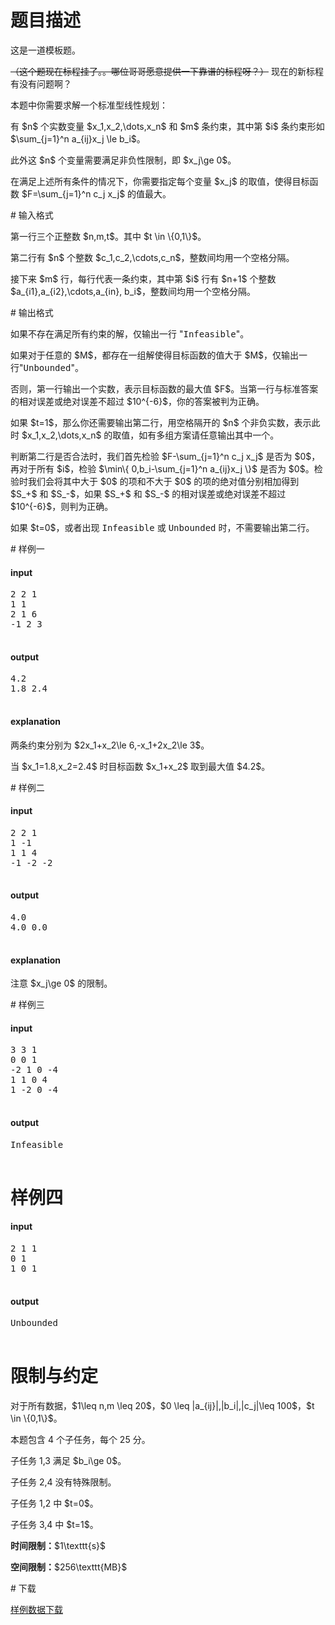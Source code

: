 # 题目描述

<p>这是一道模板题。</p>
<p><del>（这个题现在标程挂了。。哪位哥哥愿意提供一下靠谱的标程呀？）</del> 现在的新标程有没有问题啊？</p>
<p>本题中你需要求解一个标准型线性规划：</p>
<p>有 $n$ 个实数变量 $x_1,x_2,\dots,x_n$ 和 $m$ 条约束，其中第 $i$ 条约束形如 $\sum_{j=1}^n a_{ij}x_j \le b_i$。</p>
<p>此外这 $n$ 个变量需要满足非负性限制，即 $x_j\ge 0$。</p>
<p>在满足上述所有条件的情况下，你需要指定每个变量 $x_j$ 的取值，使得目标函数 $F=\sum_{j=1}^n c_j x_j$ 的值最大。</p>
# 输入格式


<p>第一行三个正整数 $n,m,t$。其中 $t \in \{0,1\}$。</p>
<p>第二行有 $n$ 个整数 $c_1,c_2,\cdots,c_n$，整数间均用一个空格分隔。</p>
<p>接下来 $m$ 行，每行代表一条约束，其中第 $i$ 行有 $n+1$ 个整数 $a_{i1},a_{i2},\cdots,a_{in}, b_i$，整数间均用一个空格分隔。</p>
# 输出格式


<p>如果不存在满足所有约束的解，仅输出一行 &#34;<samp>Infeasible</samp>&#34;。</p>
<p>如果对于任意的 $M$，都存在一组解使得目标函数的值大于 $M$，仅输出一行&#34;<samp>Unbounded</samp>&#34;。</p>
<p>否则，第一行输出一个实数，表示目标函数的最大值 $F$。当第一行与标准答案的相对误差或绝对误差不超过 $10^{-6}$，你的答案被判为正确。</p>
<p>如果 $t=1$，那么你还需要输出第二行，用空格隔开的 $n$ 个非负实数，表示此时 $x_1,x_2,\dots,x_n$ 的取值，如有多组方案请任意输出其中一个。</p>
<p>判断第二行是否合法时，我们首先检验 $F-\sum_{j=1}^n c_j x_j$ 是否为 $0$，再对于所有 $i$，检验 $\min\{ 0,b_i-\sum_{j=1}^n a_{ij}x_j \}$ 是否为 $0$。检验时我们会将其中大于 $0$ 的项和不大于 $0$ 的项的绝对值分别相加得到 $S_+$ 和 $S_-$，如果 $S_+$ 和 $S_-$ 的相对误差或绝对误差不超过 $10^{-6}$，则判为正确。</p>
<p>如果 $t=0$，或者出现 <samp>Infeasible</samp> 或 <samp>Unbounded</samp> 时，不需要输出第二行。</p>
# 样例一


<h4>input</h4>
<pre>2 2 1
1 1
2 1 6
-1 2 3

</pre>

<h4>output</h4>
<pre>4.2
1.8 2.4 

</pre>

<h4>explanation</h4>
<p>两条约束分别为 $2x_1+x_2\le 6,-x_1+2x_2\le 3$。</p>
<p>当 $x_1=1.8,x_2=2.4$ 时目标函数 $x_1+x_2$ 取到最大值 $4.2$。</p>
# 样例二


<h4>input</h4>
<pre>2 2 1
1 -1
1 1 4
-1 -2 -2

</pre>

<h4>output</h4>
<pre>4.0
4.0 0.0

</pre>

<h4>explanation</h4>
<p>注意 $x_j\ge 0$ 的限制。</p>
# 样例三


<h4>input</h4>
<pre>3 3 1
0 0 1
-2 1 0 -4
1 1 0 4
1 -2 0 -4

</pre>

<h4>output</h4>
<pre>Infeasible

</pre>

# 样例四


<h4>input</h4>
<pre>2 1 1
0 1
1 0 1

</pre>

<h4>output</h4>
<pre>Unbounded

</pre>

# 限制与约定


<p>对于所有数据，$1\leq n,m \leq 20$，$0 \leq |a_{ij}|,|b_i|,|c_j|\leq 100$，$t \in \{0,1\}$。</p>
<p>本题包含 4 个子任务，每个 25 分。</p>
<p>子任务 1,3 满足 $b_i\ge 0$。</p>
<p>子任务 2,4 没有特殊限制。</p>
<p>子任务 1,2 中 $t=0$。</p>
<p>子任务 3,4 中 $t=1$。</p>
<p><strong>时间限制：</strong>$1\texttt{s}$</p>
<p><strong>空间限制：</strong>$256\texttt{MB}$</p>
# 下载


<p><a href="/download.php?type=problem&amp;id=179">样例数据下载</a></p>
